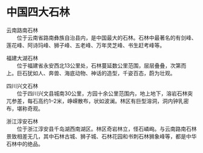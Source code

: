 # 中国四大石林  

云南路南石林  
&emsp;&emsp;位于云南省路南彝族自治县内，是中国最大的石林。石林中最著名的有剑峰、莲花峰、阿诗玛峰、狮子峰、五老峰、万年灵芝峰、书生赶考峰等。  

福建大湖石林  
&emsp;&emsp;位于福建省永安西北13公里处，石林蔓延数公里范围，层层叠叠，次第而上。巨石犹如人、奔兽、海底动物、神话的造型，千姿百态，蔚为壮观。  

四川兴文石林  
&emsp;&emsp;位于四川兴文县城南30公里，方园十余公里范围内，地上地下，溶岩石林突兀参差，每石高约1–2米，峥嵘散布，状如波澜。林区有巨型溶洞，洞内钟乳密布，堪称奇观。  

浙江淳安石林  
&emsp;&emsp;位于浙江淳安县千岛湖西南湖区。林区奇岩林立，怪石嶙峋。与云南路南石林景致相差无几，其中石林古城、狮子城、石林花园和书刺石林狮象峰等，都是中华石林中的绝品。  
<!-- Last processed: 2025-07-22 03:44:31 -->
